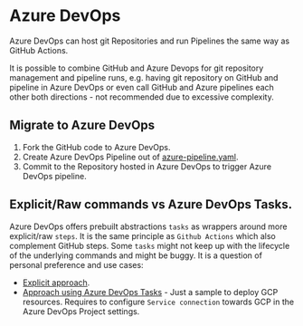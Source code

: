 # Azure DevOps
Azure DevOps can host git Repositories and run Pipelines the same way as GitHub Actions.

It is possible to combine GitHub and Azure Devops for git repository management and pipeline runs, e.g. having git repository on GitHub and pipeline in Azure DevOps or even call GitHub and Azure pipelines each other both directions - not recommended due to excessive complexity.

## Migrate to Azure DevOps
1. Fork the GitHub code to Azure DevOps.
2. Create Azure DevOps Pipeline out of [azure-pipeline.yaml](../.azure-devops/azure-pipelines.yaml).
3. Commit to the Repository hosted in Azure DevOps to trigger Azure DevOps pipeline.

## Explicit/Raw commands vs Azure DevOps Tasks.
Azure DevOps offers prebuilt abstractions `tasks` as wrappers around more explicit/raw `steps`. It is the same principle as `Github Actions` which also complement GitHub steps. Some `tasks` might not keep up with the lifecycle of the underlying commands and might be buggy. It is a question of personal preference and use cases:
- [Explicit approach](../.azure-devops/azure-pipelines.yaml).
- [Approach using Azure DevOps Tasks](../.azure-devops/azure-pipelines-using-tasks.yaml) - Just a sample to deploy GCP resources. Requires to configure `Service connection` towards GCP in the Azure DevOps Project settings.


